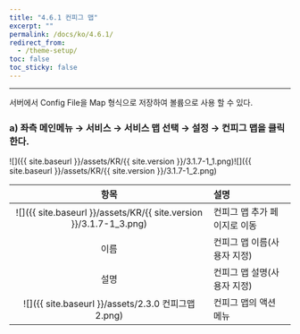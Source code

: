 ```yaml
---
title: "4.6.1 컨피그 맵"
excerpt: ""
permalink: /docs/ko/4.6.1/
redirect_from:
  - /theme-setup/
toc: false
toc_sticky: false
---
```


---
서버에서 Config File을 Map 형식으로 저장하여 볼륨으로 사용 할 수 있다.

### a\) 좌측 메인메뉴 → 서비스 → 서비스 맵 선택 → 설정 → 컨피그 맵을 클릭한다.
![]({{ site.baseurl }}/assets/KR/{{ site.version }}/3.1.7-1_1.png)![]({{ site.baseurl }}/assets/KR/{{ site.version }}/3.1.7-1_2.png)

|                               **항목**                               | **설명**             |
| :----------------------------------------------------------------: | :----------------- |
| ![]({{ site.baseurl }}/assets/KR/{{ site.version }}/3.1.7-1_3.png) | 컨피그 맵 추가 페이지로 이동   |
|                                 이름                                 | 컨피그 맵 이름\(사용자 지정\) |
|                                 설명                                 | 컨피그 맵 설명\(사용자 지정\) |
|           ![]({{ site.baseurl }}/assets/2.3.0 컨피그맵2.png)           | 컨피그 맵의 액션 메뉴       |

